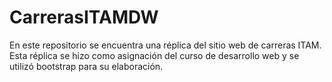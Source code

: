 # CarrerasITAMDW
En este repositorio se encuentra una réplica del sitio web de carreras ITAM. Esta réplica se hizo como asignación del curso de desarrollo web y se utilizó bootstrap para su elaboración. 
